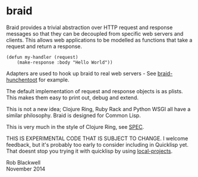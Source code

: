 braid
=====

Braid provides a trivial abstraction over HTTP request and response
messages so that they can be decoupled from specific web servers and
clients. This allows web applications to be modelled as functions that
take a request and return a response.

    (defun my-handler (request)
    	(make-response :body "Hello World"))

Adapters are used to hook up braid to real web servers - See
[braid-hunchentoot](https://github.com/RobBlackwell/braid-hunchentoot)
for example.

The default implementation of request and response objects is as
plists. This makes them easy to print out, debug and extend.

This is not a new idea; Clojure Ring, Ruby Rack and Python WSGI all
have a similar philosophy. Braid is designed for Common Lisp.

This is very much in the style of Clojure Ring, see
[SPEC](https://github.com/ring-clojure/ring/blob/master/SPEC).

THIS IS EXPERIMENTAL CODE THAT IS SUBJECT TO CHANGE. I welcome
feedback, but it's probably too early to consider including in
Quicklisp yet. That doesnt stop you trying it with quicklisp by using
[local-projects](http://www.quicklisp.org/beta/faq.html).

Rob Blackwell    
November 2014
